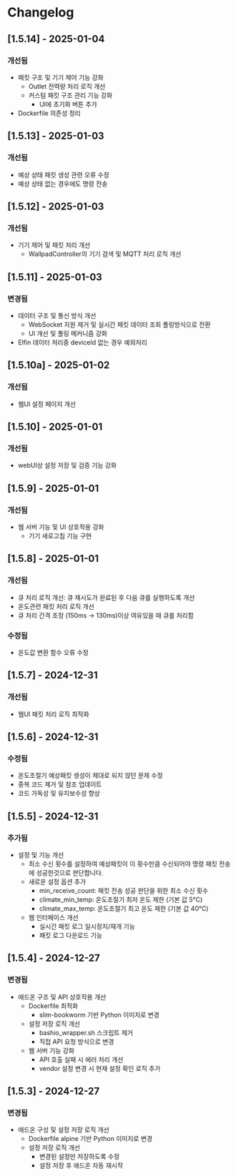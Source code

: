 # Changelog

## [1.5.14] - 2025-01-04

### 개선됨
- 패킷 구조 및 기기 제어 기능 강화
  - Outlet 전력량 처리 로직 개선
  - 커스텀 패킷 구조 관리 기능 강화
    - UI에 초기화 버튼 추가
- Dockerfile 의존성 정리

## [1.5.13] - 2025-01-03

### 개선됨
- 예상 상태 패킷 생성 관련 오류 수정
- 예상 상태 없는 경우에도 명령 전송

## [1.5.12] - 2025-01-03

### 개선됨
- 기기 제어 및 패킷 처리 개선
  - WallpadController의 기기 검색 및 MQTT 처리 로직 개선

## [1.5.11] - 2025-01-03

### 변경됨
- 데이터 구조 및 통신 방식 개선
  - WebSocket 지원 제거 및 실시간 패킷 데이터 조회 폴링방식으로 전환
  - UI 개선 및 폴링 메커니즘 강화
- Elfin 데이터 처리중 deviceId 없는 경우 예외처리

## [1.5.10a] - 2025-01-02

### 개선됨
- 웹UI 설정 페이지 개선

## [1.5.10] - 2025-01-01

### 개선됨
- webUI상 설정 저장 및 검증 기능 강화

## [1.5.9] - 2025-01-01

### 개선됨
- 웹 서버 기능 및 UI 상호작용 강화
  - 기기 새로고침 기능 구현

## [1.5.8] - 2025-01-01

### 개선됨
- 큐 처리 로직 개선: 큐 재시도가 완료된 후 다음 큐를 실행하도록 개선
- 온도관련 패킷 처리 로직 개선
- 큐 처리 간격 조정 (150ms -> 130ms)이상 여유있을 때 큐를 처리함

### 수정됨
- 온도값 변환 함수 오류 수정

## [1.5.7] - 2024-12-31

### 개선됨
- 웹UI 패킷 처리 로직 최적화

## [1.5.6] - 2024-12-31

### 수정됨
- 온도조절기 예상패킷 생성이 제대로 되지 않던 문제 수정
- 중복 코드 제거 및 참조 업데이트
- 코드 가독성 및 유지보수성 향상

## [1.5.5] - 2024-12-31

### 추가됨
- 설정 및 기능 개선
  - 최소 수신 횟수를 설정하여 예상패킷이 이 횟수만큼 수신되어야 명령 패킷 전송에 성공한것으로 판단합니다.
  - 새로운 설정 옵션 추가
    - min_receive_count: 패킷 전송 성공 판단을 위한 최소 수신 횟수
    - climate_min_temp: 온도조절기 최저 온도 제한 (기본 값 5°C)
    - climate_max_temp: 온도조절기 최고 온도 제한 (기본 값 40°C)
  - 웹 인터페이스 개선
    - 실시간 패킷 로그 일시정지/재개 기능
    - 패킷 로그 다운로드 기능

## [1.5.4] - 2024-12-27

### 변경됨
- 애드온 구조 및 API 상호작용 개선
  - Dockerfile 최적화
    - slim-bookworm 기반 Python 이미지로 변경
  - 설정 저장 로직 개선
    - bashio_wrapper.sh 스크립트 제거
    - 직접 API 요청 방식으로 변경
  - 웹 서버 기능 강화
    - API 호출 실패 시 에러 처리 개선
    - vendor 설정 변경 시 현재 설정 확인 로직 추가

## [1.5.3] - 2024-12-27

### 변경됨
- 애드온 구성 및 설정 저장 로직 개선
  - Dockerfile alpine 기반 Python 이미지로 변경
  - 설정 저장 로직 개선
    - 변경된 설정만 저장하도록 수정
    - 설정 저장 후 애드온 자동 재시작
    